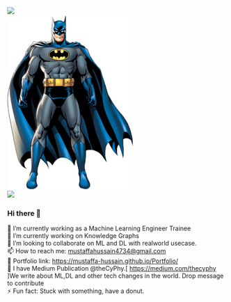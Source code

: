 <div class="demo--js"
    data-frenchdip="DemoJS"
    data-heading="nananana Batman"
    data-new-src="batman.png"
    data-interval="3000">
    <img src="wordcloud(1).jpg"/>
</div>

<div class="demo--js"
    data-frenchdip="DemoJS"
    data-heading="nananana Batman"
    data-new-src="batman.png"
    data-interval="3000">
    <img src="batman2.png"/>
</div>
<img src="batman.jpeg">

### Hi there 👋
🔭 I’m currently working as a Machine Learning Engineer Trainee <br>
🌱 I’m currently working on Knowledge Graphs <br>
👯 I’m looking to collaborate on ML and DL with realworld usecase. <br>
📫 How to reach me: mustaffahussain4734@gmail.com<br>
🔨 Portfolio link: https://mustaffa-hussain.github.io/Portfolio/ <br>
💬 I have Medium Publication @theCyPhy.[ https://medium.com/thecyphy ]We write about ML,DL and other tech changes in the world. Drop message to contribute<br>
⚡ Fun fact: Stuck with something, have a donut.<br>

<!--
**mustaffa-hussain/mustaffa-hussain** is a ✨ _special_ ✨ repository because its `README.md` (this file) appears on your GitHub profile.

Here are some ideas to get you started:

- 🔭 I’m currently working on ...
- 🌱 I’m currently learning ...
- 👯 I’m looking to collaborate on ...
- 🤔 I’m looking for help with ...
- 💬 Ask me about ...
- 📫 How to reach me: ...
- 😄 Pronouns: ...
- ⚡ Fun fact: ...
-->
